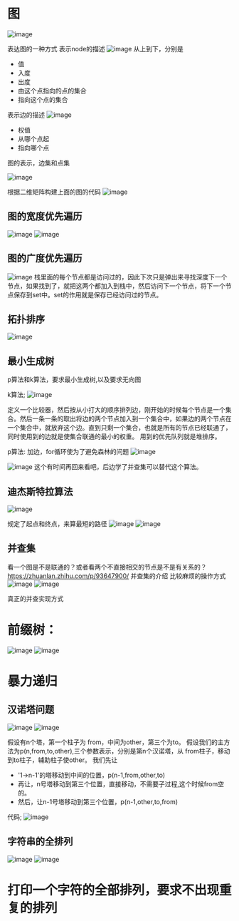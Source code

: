 # 图

![image](https://user-images.githubusercontent.com/43565774/142758750-d7ee486b-38b2-4b2b-958d-0399c5511f58.png)

表达图的一种方式
表示node的描述
![image](https://user-images.githubusercontent.com/43565774/142759443-88012d8e-dd5b-43f0-a2f3-bc297580ce16.png)
从上到下，分别是
- 值
- 入度
- 出度
- 由这个点指向的点的集合
- 指向这个点的集合

表示边的描述
![image](https://user-images.githubusercontent.com/43565774/142759537-dba9a3aa-e7ef-4716-a095-6d902dd50a39.png)
- 权值
- 从哪个点起
- 指向哪个点

图的表示，边集和点集

![image](https://user-images.githubusercontent.com/43565774/142759679-95421d22-2b96-4681-9b32-d3a4753945b6.png)

根据二维矩阵构建上面的图的代码
![image](https://user-images.githubusercontent.com/43565774/142759766-81df64fe-81ae-4ee2-b917-8d0b186511b6.png)

## 图的宽度优先遍历
![image](https://user-images.githubusercontent.com/43565774/142759860-a07c5d09-3996-41a9-b7f5-9650028eee9c.png)
![image](https://user-images.githubusercontent.com/43565774/142759911-078d0e38-bda0-49aa-8b4f-9f91c181d2b7.png)





## 图的广度优先遍历

![image](https://user-images.githubusercontent.com/43565774/142760807-8415810b-d085-452f-8411-4cb220a1270c.png)
栈里面的每个节点都是访问过的，因此下次只是弹出来寻找深度下一个节点，如果找到了，就把这两个都加入到栈中，然后访问下一个节点，将下一个节点保存到set中。set的作用就是保存已经访问过的节点。

## 拓扑排序

![image](https://user-images.githubusercontent.com/43565774/142765102-871b3421-eca8-4dfd-87c4-9cabaf885886.png)

## 最小生成树
p算法和k算法，要求最小生成树,以及要求无向图

k算法;
![image](https://user-images.githubusercontent.com/43565774/142766500-43e8c50e-8913-4ed3-bed8-4232da9dc2d5.png)

定义一个比较器，然后按从小打大的顺序排列边，刚开始的时候每个节点是一个集合。然后一条一条的取出将边的两个节点加入到一个集合中，如果边的两个节点在一个集合中，就放弃这个边。直到只剩一个集合，也就是所有的节点已经联通了，同时使用到的边就是使集合联通的最小的权重。
用到的优先队列就是堆排序。

p算法:
加边，for循环使为了避免森林的问题
![image](https://user-images.githubusercontent.com/43565774/142767395-d89aa4a6-bcb7-41ff-864d-c22f8d464456.png)

![image](https://user-images.githubusercontent.com/43565774/142767572-6ccb7b09-4da9-4f6e-9400-93ecfc21b498.png)
这个有时间再回来看吧，后边学了并查集可以替代这个算法。



## 迪杰斯特拉算法
![image](https://user-images.githubusercontent.com/43565774/142768080-4cf6efd9-a5c4-4189-823b-9e9d2e63f60e.png)

规定了起点和终点，来算最短的路径
![image](https://user-images.githubusercontent.com/43565774/142768094-838451a3-d4dd-4e28-9359-3da6e5e989c8.png)
![image](https://user-images.githubusercontent.com/43565774/142768230-963b952f-f4a1-4ffd-b760-9e45a1adf66d.png)





## 并查集 
看一个图是不是联通的？或者看两个不直接相交的节点是不是有关系的？
https://zhuanlan.zhihu.com/p/93647900/ 并查集的介绍
比较麻烦的操作方式
![image](https://user-images.githubusercontent.com/43565774/142766323-aeed57a4-6cc2-4de7-ae11-5d8c58c9033b.png)
![image](https://user-images.githubusercontent.com/43565774/142766335-b428c4cd-4c32-4f7c-b09a-b962d128967b.png)

真正的并查实现方式




# 前缀树：
![image](https://user-images.githubusercontent.com/43565774/143037259-2468df74-7705-4712-9494-d1114eb3f648.png)
![image](https://user-images.githubusercontent.com/43565774/143049044-070d4058-d653-448b-8d32-fbe3f6a35834.png)



# 暴力递归

## 汉诺塔问题
![image](https://user-images.githubusercontent.com/43565774/143888259-7d85ba99-28c5-4d52-9597-930321814669.png)
![image](https://user-images.githubusercontent.com/43565774/143888848-1c307afd-9f27-49f5-8ef7-3a60f483b3d9.png)

假设有n个塔，第一个柱子为 from，中间为other，第三个为to。
假设我们的主方法为p(n,from,to,other),三个参数表示，分别是第n个汉诺塔，从 from柱子，移动到to柱子，辅助柱子使other。
我们先让
- '1->n-1'的塔移动到中间的位置，p(n-1,from,other,to)
- 再让，n号塔移动到第三个位置，直接移动，不需要子过程,这个时候from空的。
- 然后，让n-1号塔移动到第三个位置，p(n-1,other,to,from)

代码;
![image](https://user-images.githubusercontent.com/43565774/143890849-3e141f05-8372-4088-8fff-ea8ff9f5d6d3.png)


## 字符串的全排列

![image](https://user-images.githubusercontent.com/43565774/143900031-501bca4c-d518-4805-9c51-1e3fe0798142.png)
![image](https://user-images.githubusercontent.com/43565774/143900255-ce45adb5-f214-442c-954f-ddbb82dd19d0.png)
# 打印一个字符的全部排列，要求不出现重复的排列



